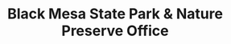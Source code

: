 ---
title: "Black Mesa State Park & Nature Preserve Office"
url: /kenton/black-mesa-state-park-und-nature-preserve-office/
shop: Andenken
---